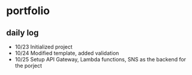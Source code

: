 # portfolio

## daily log 
- 10/23 Initialized project
- 10/24 Modified template, added validation
- 10/25 Setup API Gateway, Lambda functions, SNS as the backend for the porject

